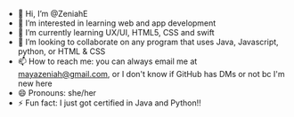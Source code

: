 - 👋 Hi, I’m @ZeniahE
- 👀 I’m interested in learning web and app development
- 🌱 I’m currently learning UX/UI, HTML5, CSS and swift
- 💞️ I’m looking to collaborate on any program that uses Java, Javascript, python, or HTML & CSS
- 📫 How to reach me: you can always email me at mayazeniah@gmail.com, or I don't know if GitHub has DMs or not bc I'm new here
- 😄 Pronouns: she/her
- ⚡ Fun fact: I just got certified in Java and Python!!

<!---
ZeniahE/ZeniahE is a ✨ special ✨ repository because its `README.md` (this file) appears on your GitHub profile.
You can click the Preview link to take a look at your changes.
--->
